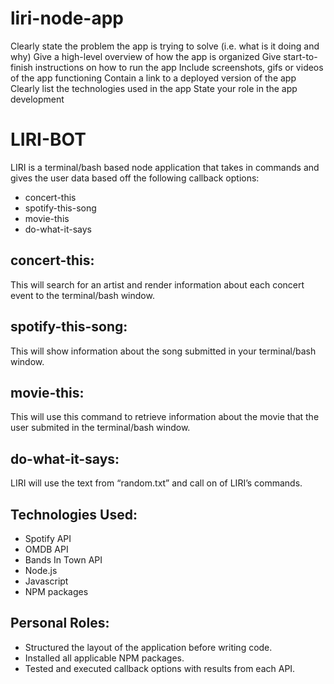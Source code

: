 # liri-node-app

Clearly state the problem the app is trying to solve (i.e. what is it doing and why)
Give a high-level overview of how the app is organized
Give start-to-finish instructions on how to run the app
Include screenshots, gifs or videos of the app functioning
Contain a link to a deployed version of the app
Clearly list the technologies used in the app
State your role in the app development


# LIRI-BOT

LIRI is a terminal/bash based node application that takes in commands and gives the user data based off the following callback options: 

-	concert-this
-	spotify-this-song
-	movie-this
-	do-what-it-says


## concert-this: 

This will search for an artist and render information about each concert event to the terminal/bash window.


## spotify-this-song: 

This will show information about the song submitted in your terminal/bash window.


## movie-this: 

This will use this command to retrieve information about the movie that the user submited in the terminal/bash window.


## do-what-it-says: 

LIRI will use the text from “random.txt” and call on of LIRI’s commands. 


## Technologies Used:

* Spotify API
* OMDB API
* Bands In Town API
* Node.js
* Javascript
* NPM packages


## Personal Roles:

-	Structured the layout of the application before writing code.
-	Installed all applicable NPM packages.
-	Tested and executed callback options with results from each API.

